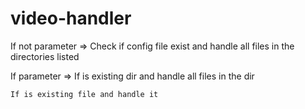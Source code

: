 # video-handler


If not parameter =>
	Check if config file exist and handle all files in the directories listed

If parameter =>
	If is existing dir and handle all files in the dir

	If is existing file and handle it
